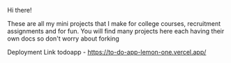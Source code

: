 Hi there!

These are all my mini projects that I make for college courses, recruitment assignments and for fun.
You will find many projects here each having their own docs so don't worry about forking

Deployment Link 
todoapp - https://to-do-app-lemon-one.vercel.app/
